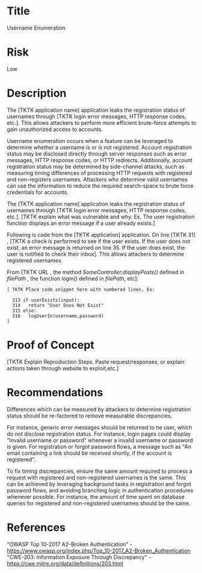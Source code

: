 # Title
Username Enumeration

# Risk
Low

# Description

The [TKTK application name] application leaks the registration status of usernames through [TKTK login error messages, HTTP response codes, etc.]. This allows attackers to perform more efficient brute-force attempts to gain unauthorized access to accounts.

Username enumeration occurs when a feature can be leveraged to determine whether a username is or is not registered. Account registration status may be disclosed directly through server responses such as error messages, HTTP response codes, or HTTP redirects. Additionally, account registration status may be determined by side-channel attacks, such as measuring timing differences of processing HTTP requests with registered and non-registers usernames. Attackers who determine valid usernames can use the information to reduce the required search-space to brute force credentials for accounts. 

The [TKTK application name] application leaks the registration status of usernames through [TKTK login error messages, HTTP response codes, etc.]. [TKTK explain what was vulnerable and why. Ex, The user registration function displays an error message if a user already exists.] 

Following is code from the [TKTK application] application. On line [TKTK 31] , [TKTK a check is performed to see if the user exists. If the user does not exist, an error message is returned on line 35. If the user does exist, the user is notified to check their inbox]. This allows attackers to determine registered usernames.

From [TKTK  URL , the method *SomeController.displayPosts()* defined in *filePath* , the function *login()* defined in *filePath*, etc]:
~~~
[ TKTK Place code snippet here with numbered lines. Ex:

  313 if userExists(input):
  314   return "User Does Not Exist"
  315 else:
  316   logUserIn(username,password)
]

~~~

# Proof of Concept

[TKTK Explain Reproduction Steps. Paste request/responses, or explain actions taken through website to exploit,etc.]


# Recommendations

Differences which can be measured by attackers to determine registration status should be re-factored to remove measurable discrepancies.  

For instance, generic error messages should be returned to he user, which do not disclose registration status. For instance, login pages could display "Invalid username or password" whenever a invalid username or password is given. For registration or forgot password flows, a message such as "An email containing a link should be received shortly, if the account is registered".

To fix timing discrepancies, ensure the same amount required to process a request with registered and non-registered usernames is the same. This can be achieved by leveraging background tasks in registration and forgot password flows, and avoiding branching logic in authentication procedures whenever possible. For instance, the amount of time spent on database queries for registered and non-registered usernames should be the same. 


# References
"OWASP Top 10-2017 A2-Broken Authentication" - https://www.owasp.org/index.php/Top_10-2017_A2-Broken_Authentication
"CWE-203: Information Exposure Through Discrepancy" - https://cwe.mitre.org/data/definitions/203.html
